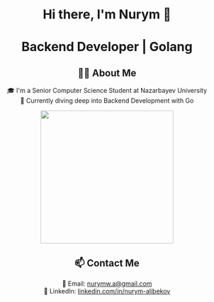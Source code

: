 <div align="center">

# Hi there, I'm Nurym 👋  
# Backend Developer | Golang

## 👨‍💻 About Me

🎓 I'm a Senior Computer Science Student at Nazarbayev University  
🌱 Currently diving deep into Backend Development with Go

<img src="https://miro.medium.com/v2/resize:fit:4800/format:webp/0*NCKH5j7mncvMVBcR.gif" width="300"/>

## 📫 Contact Me

📧 Email: [nurymw.a@gmail.com](mailto:nurymw.a@gmail.com)  
🔗 LinkedIn: [linkedin.com/in/nurym-alibekov](https://www.linkedin.com/in/nurym-alibekov)

</div>
